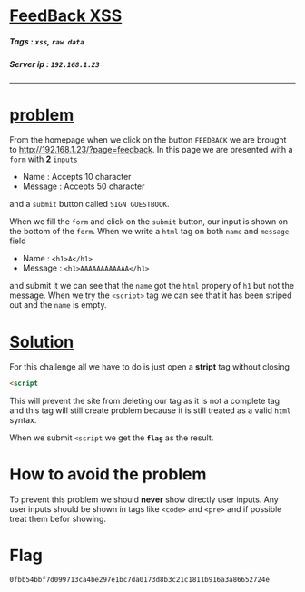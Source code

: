 # <span style="text-decoration: underline"> FeedBack XSS</span>

##### Tags : `xss`, `raw data`
##### Server ip : `192.168.1.23 `
____

# <span style="text-decoration: underline">problem</span>
From the homepage when we click on the button `FEEDBACK` we are brought to http://192.168.1.23/?page=feedback. In this page we are presented with a `form` with **2** `inputs`

- Name : Accepts 10 character
- Message : Accepts 50 character

and a `submit` button called `SIGN GUESTBOOK`.

When we fill the `form` and click on the `submit` button, our input is shown on the bottom of the `form`. When we write a `html` tag on both `name` and `message` field


- Name : `<h1>A</h1>`
- Message : `<h1>AAAAAAAAAAAA</h1>`

and submit it we can see that the `name` got the `html` propery of `h1` but not the message. When we try the `<script>` tag we can see that it has been striped out and the `name` is empty.


# <span style="text-decoration: underline">Solution</span>

For this challenge all we have to do is just open a **stript** tag without closing

```html
<script
```

This will prevent the site from deleting our tag as it is not a complete tag and this tag will still create problem because it is still treated as a valid `html` syntax.

When we submit `<script` we get the **`flag`** as the result.



# How to avoid the problem

To prevent this problem we should **never** show directly user inputs. Any user inputs should be shown in tags like `<code>` and `<pre>` and if possible treat them befor showing.


# Flag

```text
0fbb54bbf7d099713ca4be297e1bc7da0173d8b3c21c1811b916a3a86652724e
```
